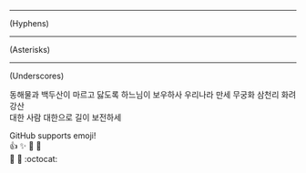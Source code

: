 ---
(Hyphens)

***
(Asterisks)

___
(Underscores)


동해물과 백두산이 마르고 닳도록 
하느님이 보우하사 우리나라 만세   <!--띄어쓰기 2번-->
무궁화 삼천리 화려 강산<br>
대한 사람 대한으로 길이 보전하세


GitHub supports emoji!    
:+1: :sparkles: :camel: :tada:    
:rocket: :metal: :octocat:
